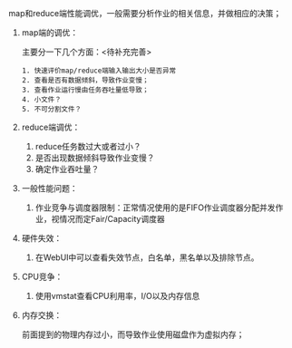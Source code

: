 map和reduce端性能调优，一般需要分析作业的相关信息，并做相应的决策；

01. map端的调优：

	主要分一下几个方面：<待补充完善>

		1. 快速评价map/reduce端输入输出大小是否异常
		2. 查看是否有数据倾斜，导致作业变慢；
		3. 查看作业运行慢由任务吞吐量低导致；
		4. 小文件？
		5. 不可分割文件？

02. reduce端调优：
	1. reduce任务数过大或者过小？
	2. 是否出现数据倾斜导致作业变慢？
	3. 确定作业吞吐量？


03. 一般性能问题：
	1. 作业竞争与调度器限制：正常情况使用的是FIFO作业调度器分配并发作业，视情况而定Fair/Capacity调度器

04. 硬件失效：
	1. 在WebUI中可以查看失效节点，白名单，黑名单以及排除节点。

05. CPU竞争：
	1. 使用vmstat查看CPU利用率，I/O以及内存信息

06. 内存交换：
	
	前面提到的物理内存过小，而导致作业使用磁盘作为虚拟内存；